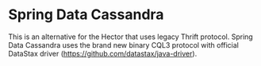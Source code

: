 Spring Data Cassandra
=====================

This is an alternative for the Hector that uses legacy Thrift protocol.
Spring Data Cassandra uses the brand new binary CQL3 protocol with
official DataStax driver (https://github.com/datastax/java-driver).
